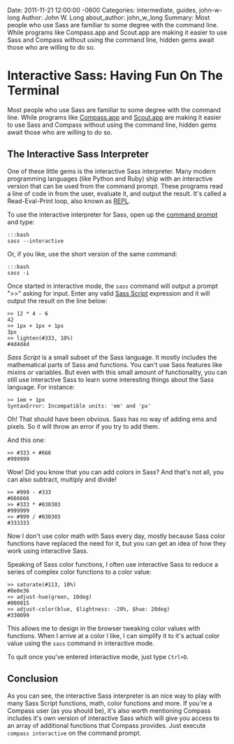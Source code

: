 Date: 2011-11-21 12:00:00 -0600
Categories: intermediate, guides, john-w-long
Author: John W. Long
about_author: john_w_long
Summary: Most people who use Sass are familiar to some degree with the command line. While programs like Compass.app and Scout.app are making it easier to use Sass and Compass without using the command line, hidden gems await those who are willing to do so.

# Interactive Sass: Having Fun On The Terminal

Most people who use Sass are familiar to some degree with the command line. While programs like [Compass.app](http://compass.handlino.com/) and [Scout.app](http://mhs.github.com/scout-app/) are making it easier to use Sass and Compass without using the command line, hidden gems await those who are willing to do so.

## The Interactive Sass Interpreter

One of these little gems is the interactive Sass interpreter. Many modern programming languages (like Python and Ruby) ship with an interactive version that can be used from the command prompt. These programs read a line of code in from the user, evaluate it, and output the result. It's called a Read-Eval-Print loop, also known as [REPL](http://en.wikipedia.org/wiki/Read–eval–print_loop).

To use the interactive interpreter for Sass, open up the [command prompt](http://wiseheartdesign.com/articles/2010/11/12/the-designers-guide-to-the-osx-command-prompt/) and type:

    :::bash
    sass --interactive

Or, if you like, use the short version of the same command:

    :::bash
    sass -i

Once started in interactive mode, the `sass` command will output a prompt ">>" asking for input. Enter any valid [Sass Script](http://sass-lang.com/docs/yardoc/file.SASS_REFERENCE.html#sassscript) expression and it will output the result on the line below:

    >> 12 * 4 - 6
    42
    >> 1px + 1px + 1px
    3px
    >> lighten(#333, 10%)
    #4d4d4d

*Sass Script* is a small subset of the Sass language. It mostly includes the mathematical parts of Sass and functions. You can't use Sass features like mixins or variables. But even with this small amount of functionality, you can still use interactive Sass to learn some interesting things about the Sass language. For instance:

    >> 1em + 1px
    SyntaxError: Incompatible units: 'em' and 'px'

Oh! That should have been obvious. Sass has no way of adding ems and pixels. So it will throw an error if you try to add them.

And this one:

    >> #333 + #666
    #999999

Wow! Did you know that you can add colors in Sass? And that's not all, you can also subtract, multiply and divide!

    >> #999 - #333
    #666666
    >> #333 * #030303
    #999999
    >> #999 / #030303
    #333333

Now I don't use color math with Sass every day, mostly because Sass color functions have replaced the need for it, but you can get an idea of how they work using interactive Sass.

Speaking of Sass color functions, I often use interactive Sass to reduce a series of complex color functions to a color value:

    >> saturate(#113, 10%)
    #0e0e36
    >> adjust-hue(green, 10deg)
    #008015
    >> adjust-color(blue, $lightness: -20%, $hue: 20deg)
    #330099

This allows me to design in the browser tweaking color values with functions. When I arrive at a color I like, I can simplify it to it's actual color value using the `sass` command in interactive mode.

To quit once you've entered interactive mode, just type `Ctrl+D`.

## Conclusion

As you can see, the interactive Sass interpreter is an nice way to play with many Sass Script functions, math, color functions and more. If you're a Compass user (as you should be), it's also worth mentioning Compass includes it's own version of interactive Sass which will give you access to an array of additional functions that Compass provides. Just execute `compass interactive` on the command prompt.